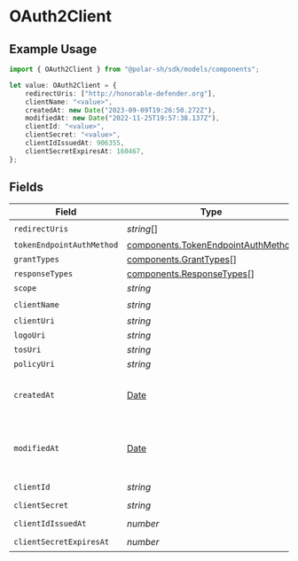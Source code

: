 # OAuth2Client

## Example Usage

```typescript
import { OAuth2Client } from "@polar-sh/sdk/models/components";

let value: OAuth2Client = {
    redirectUris: ["http://honorable-defender.org"],
    clientName: "<value>",
    createdAt: new Date("2023-09-09T19:26:50.272Z"),
    modifiedAt: new Date("2022-11-25T19:57:38.137Z"),
    clientId: "<value>",
    clientSecret: "<value>",
    clientIdIssuedAt: 906355,
    clientSecretExpiresAt: 160467,
};
```

## Fields

| Field                                                                                         | Type                                                                                          | Required                                                                                      | Description                                                                                   |
| --------------------------------------------------------------------------------------------- | --------------------------------------------------------------------------------------------- | --------------------------------------------------------------------------------------------- | --------------------------------------------------------------------------------------------- |
| `redirectUris`                                                                                | *string*[]                                                                                    | :heavy_check_mark:                                                                            | N/A                                                                                           |
| `tokenEndpointAuthMethod`                                                                     | [components.TokenEndpointAuthMethod](../../models/components/tokenendpointauthmethod.md)      | :heavy_minus_sign:                                                                            | N/A                                                                                           |
| `grantTypes`                                                                                  | [components.GrantTypes](../../models/components/granttypes.md)[]                              | :heavy_minus_sign:                                                                            | N/A                                                                                           |
| `responseTypes`                                                                               | [components.ResponseTypes](../../models/components/responsetypes.md)[]                        | :heavy_minus_sign:                                                                            | N/A                                                                                           |
| `scope`                                                                                       | *string*                                                                                      | :heavy_minus_sign:                                                                            | N/A                                                                                           |
| `clientName`                                                                                  | *string*                                                                                      | :heavy_check_mark:                                                                            | N/A                                                                                           |
| `clientUri`                                                                                   | *string*                                                                                      | :heavy_minus_sign:                                                                            | N/A                                                                                           |
| `logoUri`                                                                                     | *string*                                                                                      | :heavy_minus_sign:                                                                            | N/A                                                                                           |
| `tosUri`                                                                                      | *string*                                                                                      | :heavy_minus_sign:                                                                            | N/A                                                                                           |
| `policyUri`                                                                                   | *string*                                                                                      | :heavy_minus_sign:                                                                            | N/A                                                                                           |
| `createdAt`                                                                                   | [Date](https://developer.mozilla.org/en-US/docs/Web/JavaScript/Reference/Global_Objects/Date) | :heavy_check_mark:                                                                            | Creation timestamp of the object.                                                             |
| `modifiedAt`                                                                                  | [Date](https://developer.mozilla.org/en-US/docs/Web/JavaScript/Reference/Global_Objects/Date) | :heavy_check_mark:                                                                            | Last modification timestamp of the object.                                                    |
| `clientId`                                                                                    | *string*                                                                                      | :heavy_check_mark:                                                                            | N/A                                                                                           |
| `clientSecret`                                                                                | *string*                                                                                      | :heavy_check_mark:                                                                            | N/A                                                                                           |
| `clientIdIssuedAt`                                                                            | *number*                                                                                      | :heavy_check_mark:                                                                            | N/A                                                                                           |
| `clientSecretExpiresAt`                                                                       | *number*                                                                                      | :heavy_check_mark:                                                                            | N/A                                                                                           |